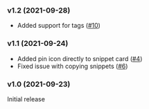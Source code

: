 ### v1.2 (2021-09-28)
- Added support for tags ([#10](https://github.com/pawelmalak/snippet-box/issues/10))

### v1.1 (2021-09-24)
- Added pin icon directly to snippet card ([#4](https://github.com/pawelmalak/snippet-box/issues/4))
- Fixed issue with copying snippets ([#6](https://github.com/pawelmalak/snippet-box/issues/6))

### v1.0 (2021-09-23)
Initial release